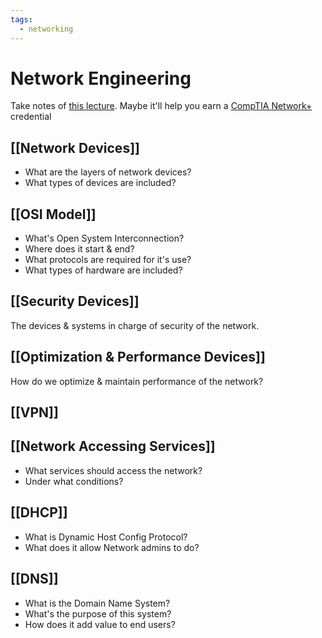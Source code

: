 ```yaml
---
tags:
  - networking
---
```

# Network Engineering
Take notes of [this lecture](https://www.youtube.com/watch?v=qiQR5rTSshw&ab_channel=freeCodeCamp.org). Maybe it'll help you earn a [CompTIA Network+](https://www.comptia.org/certifications/network) credential
## [[Network Devices]]
- What are the layers of network devices?
- What types of devices are included?
## [[OSI Model]]
- What's Open System Interconnection?
- Where does it start & end?
- What protocols are required for it's use?
- What types of hardware are included?
## [[Security Devices]]
The devices & systems in charge of security of the network.
## [[Optimization & Performance Devices]]
How do we optimize & maintain performance of the network?
## [[VPN]]

## [[Network Accessing Services]]
- What services should access the network?
- Under what conditions?
## [[DHCP]]
- What is Dynamic Host Config Protocol?
- What does it allow Network admins to do?
## [[DNS]]
- What is the Domain Name System?
- What's the purpose of this system? 
- How does it add value to end users?